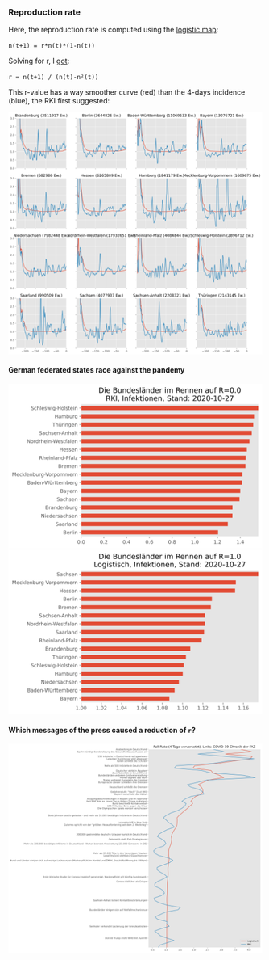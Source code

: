### Reproduction rate

Here, the reproduction rate is computed using the [logistic map](https://en.wikipedia.org/wiki/Logistic_map):

`n(t+1) = r*n(t)*(1-n(t))`

Solving for r, I [got](https://www.wolframalpha.com/input/?i=Solve+n%28t%2B1%29+%3D+r*n%28t%29*%281-n%28t%29%29+for+r):

`r = n(t+1) / (n(t)-n²(t))`

This r-value has a way smoother curve (red) than the 4-days incidence (blue), the RKI first suggested:

![RKI & Logistic Rates Chart](img/rki_and_logistic.svg)

#### German federated states race against the pandemy

![German districts in the race to 0.0](img/rki_bars.svg)
![German districts in the race to 1.0](img/logistic_bars.svg)

#### Which messages of the press caused a reduction of `r`?

![Chronology of the first wave next to the rates](img/plot_press_chronic.svg)
